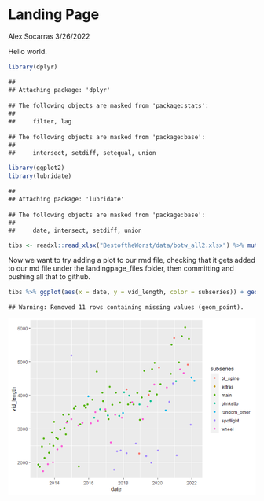 Landing Page
================
Alex Socarras
3/26/2022

Hello world.

``` r
library(dplyr)
```

    ## 
    ## Attaching package: 'dplyr'

    ## The following objects are masked from 'package:stats':
    ## 
    ##     filter, lag

    ## The following objects are masked from 'package:base':
    ## 
    ##     intersect, setdiff, setequal, union

``` r
library(ggplot2)
library(lubridate)
```

    ## 
    ## Attaching package: 'lubridate'

    ## The following objects are masked from 'package:base':
    ## 
    ##     date, intersect, setdiff, union

``` r
tibs <- readxl::read_xlsx("BestoftheWorst/data/botw_all2.xlsx") %>% mutate(date = ymd_hms(date), vid_length = duration(duration))
```

Now we want to try adding a plot to our rmd file, checking that it gets
added to our md file under the landingpage\_files folder, then
committing and pushing all that to github.

``` r
tibs %>% ggplot(aes(x = date, y = vid_length, color = subseries)) + geom_point() 
```

    ## Warning: Removed 11 rows containing missing values (geom_point).

![](landingpage_files/figure-gfm/unnamed-chunk-2-1.png)<!-- -->
